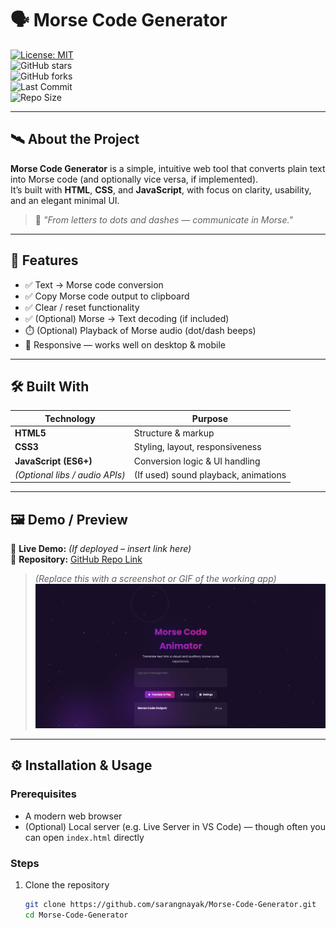 # 🗣️ Morse Code Generator

[![License: MIT](https://img.shields.io/badge/License-MIT-yellow.svg)](LICENSE)  
![GitHub stars](https://img.shields.io/github/stars/sarangnayak/Morse-Code-Generator?style=social)  
![GitHub forks](https://img.shields.io/github/forks/sarangnayak/Morse-Code-Generator?style=social)  
![Last Commit](https://img.shields.io/github/last-commit/sarangnayak/Morse-Code-Generator)  
![Repo Size](https://img.shields.io/github/repo-size/sarangnayak/Morse-Code-Generator)

---

## 🛰️ About the Project

**Morse Code Generator** is a simple, intuitive web tool that converts plain text into Morse code (and optionally vice versa, if implemented).  
It’s built with **HTML**, **CSS**, and **JavaScript**, with focus on clarity, usability, and an elegant minimal UI.

> 🔹 *"From letters to dots and dashes — communicate in Morse."*

---

## 🧠 Features

- ✅ Text → Morse code conversion  
- ✅ Copy Morse code output to clipboard  
- ✅ Clear / reset functionality  
- ✅ (Optional) Morse → Text decoding (if included)  
- ⏱️ (Optional) Playback of Morse audio (dot/dash beeps)  
- 📱 Responsive — works well on desktop & mobile  

---

## 🛠️ Built With

| Technology | Purpose |
|------------|---------|
| **HTML5**  | Structure & markup |
| **CSS3**   | Styling, layout, responsiveness |
| **JavaScript (ES6+)** | Conversion logic & UI handling |
| *(Optional libs / audio APIs)* | (If used) sound playback, animations |

---

## 🖼️ Demo / Preview

🔗 **Live Demo:** *(If deployed – insert link here)*  
📂 **Repository:** [GitHub Repo Link](https://github.com/sarangnayak/Morse-Code-Generator)

> *(Replace this with a screenshot or GIF of the working app)*  
> ![Morse Code Generator Screenshot](./preview.png)

---

## ⚙️ Installation & Usage

### Prerequisites

- A modern web browser  
- (Optional) Local server (e.g. Live Server in VS Code) — though often you can open `index.html` directly

### Steps

1. Clone the repository  
   ```bash
   git clone https://github.com/sarangnayak/Morse-Code-Generator.git
   cd Morse-Code-Generator
